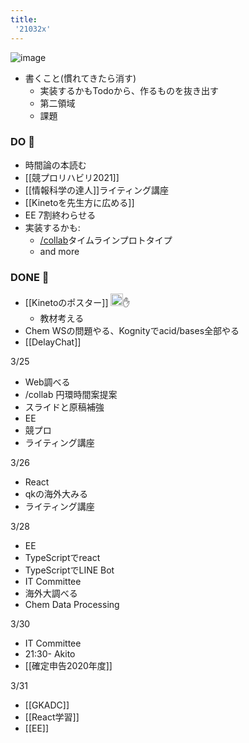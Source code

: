 ```yaml
---
title:
 '21032x'
---
```


![image](https://gyazo.com/0a951fa1c3831f97988a0b7eaa97eb55/thumb/1000)

- 書くこと(慣れてきたら消す)
    - 実装するかもTodoから、作るものを抜き出す
    - 第二領域
    - 課題

### DO 💪
- 時間論の本読む
- [[競プロリハビリ2021]]
- [[情報科学の達人]]ライティング講座
- [[Kinetoを先生方に広める]]
- EE 7割終わらせる
- 実装するかも:
    - [/collab](https://scrapbox.io/collab)タイムラインプロトタイプ
    - and more

### DONE 🎉
- [[Kinetoのポスター]] <img src='https://scrapbox.io/api/pages/blu3mo-public/axokxi/icon' alt='axokxi.icon' height="19.5"/>✋
    - 教材考える
- Chem WSの問題やる、Kognityでacid/bases全部やる
- [[DelayChat]]

3/25
- Web調べる
- /collab 円環時間案提案
- スライドと原稿補強
- EE
- 競プロ
- ライティング講座

3/26
- React
- qkの海外大みる
- ライティング講座

3/28
- EE
- TypeScriptでreact
- TypeScriptでLINE Bot
- IT Committee
- 海外大調べる
- Chem Data Processing

3/30
- IT Committee
- 21:30- Akito
- [[確定申告2020年度]]

3/31
- [[GKADC]]
- [[React学習]]
- [[EE]]
